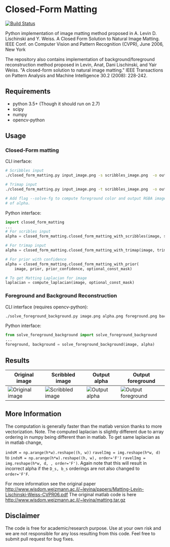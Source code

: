 # Closed-Form Matting
[![Build Status](https://travis-ci.org/MarcoForte/closed-form-matting.svg?branch=master)](https://travis-ci.org/MarcoForte/closed-form-matting)


Python implementation of image matting method proposed in A. Levin D. Lischinski and Y. Weiss. A Closed Form Solution to Natural Image Matting. IEEE Conf. on Computer Vision and Pattern Recognition (CVPR), June 2006, New York

The repository also contains implementation of background/foreground reconstruction method proposed in Levin, Anat, Dani Lischinski, and Yair Weiss. "A closed-form solution to natural image matting." IEEE Transactions on Pattern Analysis and Machine Intelligence 30.2 (2008): 228-242.

## Requirements
- python 3.5+ (Though it should run on 2.7)
- scipy
- numpy
- opencv-python


## Usage

### Closed-Form matting
CLI inerface:

```bash
# Scribbles input
./closed_form_matting.py input_image.png -s scribbles_image.png  -o output_alpha.png

# Trimap input
./closed_form_matting.py input_image.png -t scribbles_image.png  -o output_alpha.png

# Add flag --solve-fg to compute foreground color and output RGBA image instead
# of alpha.
```


Python interface:

```python
import closed_form_matting
...
# For scribles input
alpha = closed_form_matting.closed_form_matting_with_scribbles(image, scribbles)

# For trimap input
alpha = closed_form_matting.closed_form_matting_with_trimap(image, trimap)

# For prior with confidence
alpha = closed_form_matting.closed_form_matting_with_prior(
    image, prior, prior_confidence, optional_const_mask)

# To get Matting Laplacian for image
laplacian = compute_laplacian(image, optional_const_mask)
```

### Foreground and Background Reconstruction
CLI interface (requires opencv-python):

```bash
./solve_foreground_background.py image.png alpha.png foreground.png background.png
```

Python interface:

```python
from solve_foreground_background import solve_foreground_background
...
foreground, background = solve_foreground_background(image, alpha)
```

## Results
| Original image   | Scribbled image | Output alpha | Output foreground |
|------------------|-----------------|--------------|-------------------|
| ![Original image](testdata/source.png) | ![Scribbled image](testdata/scribbles.png) | ![Output alpha](testdata/output_alpha.png) | ![Output foreground](testdata/output_foreground.png) |


## More Information
The computation is generally faster than the matlab version thanks to more vectorization.
Note. The computed laplacian is slightly different due to array ordering in numpy being different than in matlab. To get same laplacian as in matlab change,

`indsM = np.arange(h*w).reshape((h, w))`
`ravelImg = img.reshape(h*w, d)`
to
`indsM = np.arange(h*w).reshape((h, w), order='F')`
`ravelImg = img.reshape(h*w, d, , order='F')`.
Again note that this will result in incorrect alpha if the `D_s, b_s` orderings are not also changed to `order='F'F`.

For more information see the original paper  http://www.wisdom.weizmann.ac.il/~levina/papers/Matting-Levin-Lischinski-Weiss-CVPR06.pdf
The original matlab code is here http://www.wisdom.weizmann.ac.il/~levina/matting.tar.gz

## Disclaimer

The code is free for academic/research purpose. Use at your own risk and we are not responsible for any loss resulting from this code. Feel free to submit pull request for bug fixes.
